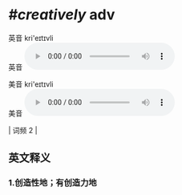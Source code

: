 # ***\#creatively*** adv
英音 kri'eɪtɪvli  
英音
<audio src="./media/creatively1_AAC.aac" controls="controls"></audio>

美音 kri'eɪtɪvli  
美音
<audio src="./media/creatively2_AAC.aac" controls="controls"></audio>



| 词频 2 |  

英文释义
---
### 1.**创造性地；有创造力地**  


